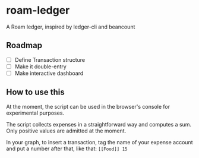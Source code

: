 # roam-ledger
A Roam ledger, inspired by ledger-cli and beancount

## Roadmap

- [ ] Define Transaction structure
- [ ] Make it double-entry
- [ ] Make interactive dashboard

## How to use this

At the moment, the script can be used in the browser's console for experimental purposes.

The script collects expenses in a straightforward way and computes a sum.
Only positive values are admitted at the moment.

In your graph, to insert a transaction, tag the name of your expense account and put a number after that, like that: `[[Food]] 15`

